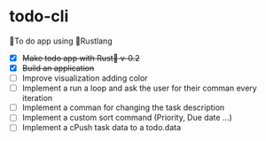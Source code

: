 # todo-cli
🧾To do app using 🦀Rustlang 

- [x] ~~Make todo app with Rust🦀 v-0.2~~
- [x] ~~Build an application~~
- [ ] Improve visualization adding color
- [ ] Implement a run a loop and ask the user for their comman every iteration
- [ ] Implement a comman for changing the task description
- [ ] Implement a custom sort command (Priority, Due date ...)
- [ ] Implement a cPush task data to a todo.data
